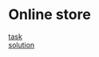 # Online store
[task](https://github.com/rolling-scopes-school/tasks/tree/master/tasks/online-store)</br>
[solution](https://andrewkarev.github.io/RSS-FE-tasks/online-store/)</br>
